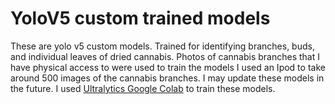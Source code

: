 # YoloV5 custom trained models

These are yolo v5 custom models. Trained for identifying branches, buds, and individual leaves of dried cannabis. 
Photos of cannabis branches that I have physical access to were used to train the models
I used an Ipod to take around 500 images of the cannabis branches. I may update these models in the future.
I used [Ultralytics Google Colab](https://colab.research.google.com/github/ultralytics/yolov5/blob/master/tutorial.ipynb) to train these models. 
